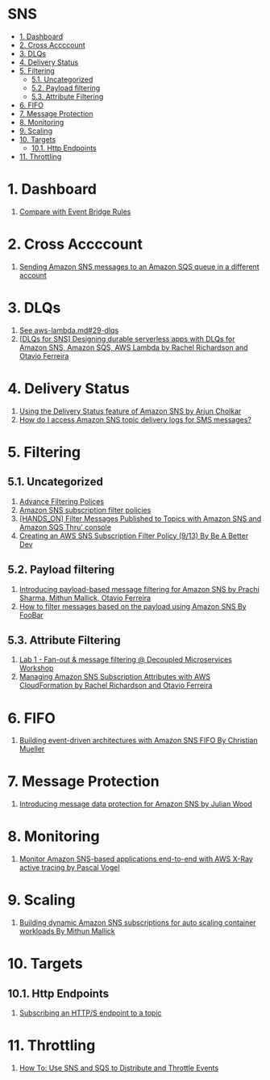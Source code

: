 <h1>SNS</h1>

<!-- TOC -->

- [1. Dashboard](#1-dashboard)
- [2. Cross Accccount](#2-cross-accccount)
- [3. DLQs](#3-dlqs)
- [4. Delivery Status](#4-delivery-status)
- [5. Filtering](#5-filtering)
  - [5.1. Uncategorized](#51-uncategorized)
  - [5.2. Payload filtering](#52-payload-filtering)
  - [5.3. Attribute Filtering](#53-attribute-filtering)
- [6. FIFO](#6-fifo)
- [7. Message Protection](#7-message-protection)
- [8. Monitoring](#8-monitoring)
- [9. Scaling](#9-scaling)
- [10. Targets](#10-targets)
  - [10.1. Http Endpoints](#101-http-endpoints)
- [11. Throttling](#11-throttling)

<!-- /TOC -->

# 1. Dashboard

1. [Compare with Event Bridge Rules](#Filtering)

# 2. Cross Accccount

1. [Sending Amazon SNS messages to an Amazon SQS queue in a different account](https://docs.aws.amazon.com/sns/latest/dg/sns-send-message-to-sqs-cross-account.html)

# 3. DLQs

1. [See aws-lambda.md#29-dlqs](./aws-lambda.md#29-dlqs)
2. [[DLQs for SNS] Designing durable serverless apps with DLQs for Amazon SNS, Amazon SQS, AWS Lambda by Rachel Richardson and Otavio Ferreira](https://aws.amazon.com/blogs/compute/designing-durable-serverless-apps-with-dlqs-for-amazon-sns-amazon-sqs-aws-lambda/)

# 4. Delivery Status

1. [Using the Delivery Status feature of Amazon SNS by Arjun Cholkar](https://aws.amazon.com/blogs/mobile/using-the-delivery-status-feature-of-amazon-sns/)
1. [How do I access Amazon SNS topic delivery logs for SMS messages?](https://repost.aws/knowledge-center/monitor-sns-texts-cloudwatch)

# 5. Filtering

## 5.1. Uncategorized

1. [Advance Filtering Polices](https://betterprogramming.pub/a-quick-guide-to-amazon-sns-subscription-filter-policies-7c91865a9065)
1. [Amazon SNS subscription filter policies](https://docs.aws.amazon.com/sns/latest/dg/sns-subscription-filter-policies.html)
1. [[HANDS_ON] Filter Messages Published to Topics with Amazon SNS and Amazon SQS Thru' console](https://aws.amazon.com/tutorials/filter-messages-published-to-topics/)
1. [Creating an AWS SNS Subscription Filter Policy (9/13) By Be A Better Dev](https://www.youtube.com/watch?v=ezrHUimmkzo)

## 5.2. Payload filtering
1. [Introducing payload-based message filtering for Amazon SNS by Prachi Sharma, Mithun Mallick, Otavio Ferreira ](https://aws.amazon.com/blogs/compute/introducing-payload-based-message-filtering-for-amazon-sns/)
1. [How to filter messages based on the payload using Amazon SNS By FooBar](https://www.youtube.com/watch?v=36iMOJQUAuE)

## 5.3. Attribute Filtering

1. [Lab 1 - Fan-out & message filtering @ Decoupled Microservices Workshop](https://catalog.us-east-1.prod.workshops.aws/workshops/e8738cf6-6eb0-4d1d-9e98-ae240d229535/en-US/fan-out-and-message-filtering)
1. [Managing Amazon SNS Subscription Attributes with AWS CloudFormation by Rachel Richardson and Otavio Ferreira](https://aws.amazon.com/blogs/compute/managing-amazon-sns-subscription-attributes-with-aws-cloudformation/)

# 6. FIFO

1. [Building event-driven architectures with Amazon SNS FIFO By Christian Mueller](https://aws.amazon.com/blogs/compute/building-event-driven-architectures-with-amazon-sns-fifo/)

# 7. Message Protection

1. [Introducing message data protection for Amazon SNS by Julian Wood](https://aws.amazon.com/blogs/compute/introducing-message-data-protection-for-amazon-sns/)

# 8. Monitoring

1. [Monitor Amazon SNS-based applications end-to-end with AWS X-Ray active tracing by Pascal Vogel](https://aws.amazon.com/blogs/compute/monitor-amazon-sns-based-applications-end-to-end-with-aws-x-ray-active-tracing/)

# 9. Scaling

1. [Building dynamic Amazon SNS subscriptions for auto scaling container workloads By Mithun Mallick](https://aws.amazon.com/blogs/compute/building-dynamic-amazon-sns-subscriptions-for-auto-scaling-container-workloads/)

# 10. Targets

## 10.1. Http Endpoints

1. [Subscribing an HTTP/S endpoint to a topic](https://docs.aws.amazon.com/sns/latest/dg/sns-subscribe-https-s-endpoints-to-topic.html)

# 11. Throttling

1. [How To: Use SNS and SQS to Distribute and Throttle Events](https://www.jeremydaly.com/how-to-use-sns-and-sqs-to-distribute-and-throttle-events/)


